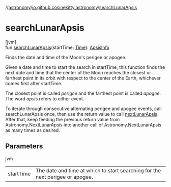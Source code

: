 //[astronomy](../../index.md)/[io.github.cosinekitty.astronomy](index.md)/[searchLunarApsis](search-lunar-apsis.md)

# searchLunarApsis

[jvm]\
fun [searchLunarApsis](search-lunar-apsis.md)(startTime: [Time](-time/index.md)): [ApsisInfo](-apsis-info/index.md)

Finds the date and time of the Moon's perigee or apogee.

Given a date and time to start the search in startTime, this function finds the next date and time that the center of the Moon reaches the closest or farthest point in its orbit with respect to the center of the Earth, whichever comes first after startTime.

The closest point is called *perigee* and the farthest point is called *apogee*. The word *apsis* refers to either event.

To iterate through consecutive alternating perigee and apogee events, call searchLunarApsis once, then use the return value to call [nextLunarApsis](next-lunar-apsis.md). After that, keep feeding the previous return value from Astronomy.NextLunarApsis into another call of Astronomy.NextLunarApsis as many times as desired.

## Parameters

jvm

| | |
|---|---|
| startTime | The date and time at which to start searching for the next perigee or apogee. |
